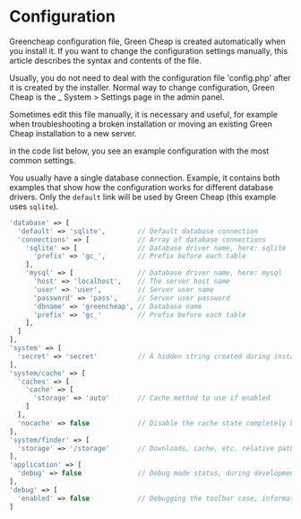 # Configuration
<p class="uk-article-lead">Greencheap configuration file, Green Cheap is created automatically when you install it. If you want to change the configuration settings manually, this article describes the syntax and contents of the file.</p>

Usually, you do not need to deal with the configuration file 'config.php' after it is created by the installer. Normal way to change configuration, Green Cheap is the _ System > Settings page in the admin panel.

Sometimes edit this file manually, it is necessary and useful, for example when troubleshooting a broken installation or moving an existing Green Cheap installation to a new server.

in the code list below, you see an example configuration with the most common settings.

You usually have a single database connection. Example, it contains both examples that show how the configuration works for different database drivers. Only the `default` link will be used by Green Cheap (this example uses `sqlite`).

```php
'database' => [
  'default' => 'sqlite',        // Default database connection
  'connections' => [            // Array of database connections
    'sqlite' => [               // Database driver name, here: sqlite
      'prefix' => 'gc_',        // Prefix before each table
    ],
    'mysql' => [                // Database driver name, here: mysql
      'host' => 'localhost',    // The server host name
      'user' => 'user',         // Server user name
      'password' => 'pass',     // Server user password
      'dbname' => 'greencheap', // Database name
      'prefix' => 'gc_'         // Prefix before each table
    ],
  ]
],
'system' => [
  'secret' => 'secret'          // A hidden string created during installation
],
'system/cache' => [
  'caches' => [
    'cache' => [
      'storage' => 'auto'       // Cache method to use if enabled
    ]
  ],
  'nocache' => false            // Disable the cache state completely by setting it to - true 
],
'system/finder' => [
  'storage' => '/storage'       // Downloads, cache, etc. relative path of a folder used for
],
'application' => [
  'debug' => false              // Debug mode status, during development, you can enable debugging for output
],
'debug' => [
  'enabled' => false            // Debugging the toolbar case, information retrieval, requests, routes etc.
]
```